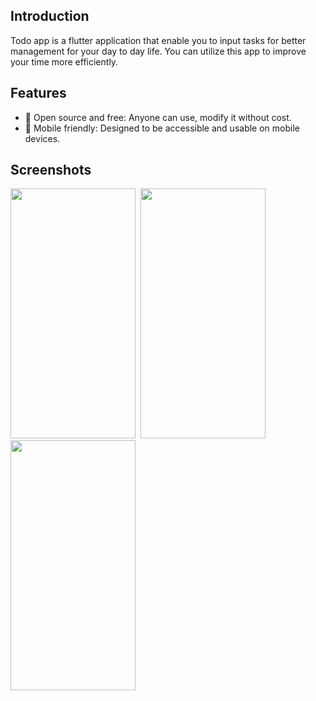 ## Introduction

Todo app is a flutter application that enable you to input tasks for better management for your day to day life.
You can utilize this app to improve your time more efficiently.

## Features
- 📖 Open source and free: Anyone can use, modify it without cost.
- 📱 Mobile friendly: Designed to be accessible and usable on mobile devices.


## Screenshots
<img src="https://cdn.discordapp.com/attachments/1087031595438968853/1092490939987140639/Screenshot_1680540183.png" width="200" height="400">&nbsp;&nbsp;<img src="https://cdn.discordapp.com/attachments/1087031595438968853/1092490915341402112/Screenshot_1680540032.png" width="200" height="400">&nbsp;&nbsp;<img src="https://cdn.discordapp.com/attachments/1087031595438968853/1092491003132387429/Screenshot_1680540191.png" width="200" height="400">





